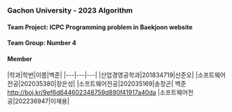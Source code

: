 ### Gachon University - 2023 Algorithm

#### Team Project: ICPC Programming problem in Baekjoon website

#### Team Group: Number 4

#### Member

|학과|학번|이름|백준|
|---|---|---|
|산업경영공학과|201834719|선준오|
|소프트웨어전공|202035380|장은성|
|소프트웨어전공|202035169|송창곤|
백준 <http://boj.kr/9ef6d644602348759d890f41917a40da>
|소프트웨어전공|202236947|이재용|
